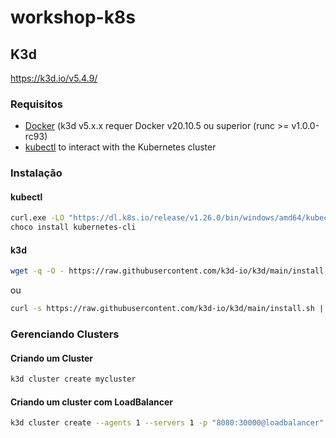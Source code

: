 # workshop-k8s

## K3d

https://k3d.io/v5.4.9/

### Requisitos

- [Docker](https://docs.docker.com/engine/install) (k3d v5.x.x requer Docker v20.10.5 ou superior (runc >= v1.0.0-rc93) 
- [kubectl](https://kubernetes.io/docs/tasks/tools/#kubectl) to interact with the Kubernetes cluster


### Instalação

#### kubectl

```sh
curl.exe -LO "https://dl.k8s.io/release/v1.26.0/bin/windows/amd64/kubectl.exe" ou 
choco install kubernetes-cli
```

#### k3d

```sh
wget -q -O - https://raw.githubusercontent.com/k3d-io/k3d/main/install.sh | bash
```

ou

```sh
curl -s https://raw.githubusercontent.com/k3d-io/k3d/main/install.sh | bash
```

### Gerenciando Clusters

#### Criando um Cluster

```sh
k3d cluster create mycluster
```

#### Criando um cluster com LoadBalancer

```sh
k3d cluster create --agents 1 --servers 1 -p "8080:30000@loadbalancer"
```
